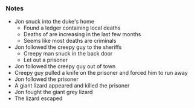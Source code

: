 
### Notes
- Jon snuck into the duke's home
	- Found a ledger containing local deaths
	- Deaths of are increasing in the last few months
	- Seems like most deaths are criminals
- Jon followed the creepy guy to the sheriffs
	- Creepy man snuck in the back door
	- Let out a prisoner
- Jon followed the creepy guy out of town
- Creepy guy pulled a knife on the prisoner and forced him to run away
- Jon followed the prisoner
- A giant lizard appeared and killed the prisoner
- Jon fought the giant grey lizard
- The lizard escaped